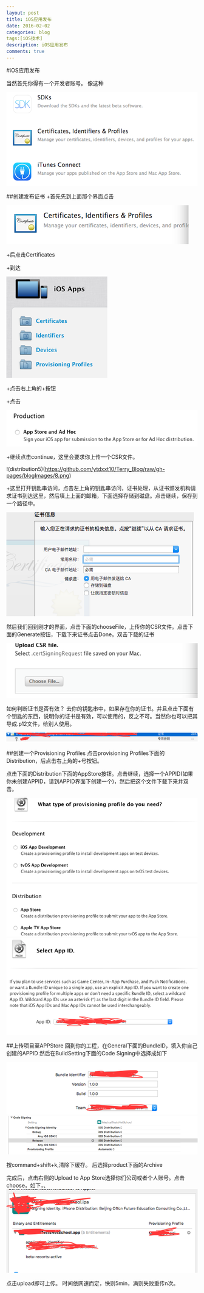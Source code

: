 ```yaml
---
layout: post
title: iOS应用发布
date: 2016-02-02
categories: blog
tags:[iOS技术]
description: iOS应用发布
comments: true
---
```


#iOS应用发布

当然首先你得有一个开发者账号。
像这种

![](https://github.com/ytdxxt10/Terry_Blog/raw/gh-pages/blogImages/three.jpg)


##创建发布证书
+首先先到上面那个界面点击

![distribution2](https://github.com/ytdxxt10/Terry_Blog/raw/gh-pages/blogImages/4.png)

+后点击Certificates

+到达

![distribution3](https://github.com/ytdxxt10/Terry_Blog/raw/gh-pages/blogImages/5.png)

+点击右上角的+按钮

+点击

![distribution4](https://github.com/ytdxxt10/Terry_Blog/raw/gh-pages/blogImages/7.png)

+继续点击continue，这里会要求你上传一个CSR文件。

!(distribution5)(https://github.com/ytdxxt10/Terry_Blog/raw/gh-pages/blogImages/8.png)

+这里打开钥匙串访问，点击左上角的钥匙串访问，证书处理，从证书颁发机构请求证书到达这里，然后填上上面的邮箱，下面选择存储到磁盘。点击继续，保存到一个路径中。

![distribution6](https://github.com/ytdxxt10/Terry_Blog/raw/gh-pages/blogImages/9.png)

然后我们回到刚才的界面，点击下面的chooseFile，上传你的CSR文件。点击下面的Generate按钮，下载下来证书点击Done。双击下载的证书

![distribution7](https://github.com/ytdxxt10/Terry_Blog/raw/gh-pages/blogImages/10.png)

如何判断证书是否有效？
去你的钥匙串中，如果存在你的证书。并且点击下面有个钥匙的东西，说明你的证书是有效，可以使用的，反之不可。当然你也可以把其导成.p12文件，给别人使用。

![distribution8](https://github.com/ytdxxt10/Terry_Blog/raw/gh-pages/blogImages/11.png)

##创建一个Provisioning Profiles
点击provisioning Profiles下面的Distribution，后点击右上角的+号按钮。

点击下面的Distribution下面的AppStore按钮。点击继续，选择一个APPID(如果你未创建APPID，请到APPID界面下创建一个)，然后把这个文件下载下来并双击。

![distribution9](https://github.com/ytdxxt10/Terry_Blog/raw/gh-pages/blogImages/12.png)
![distribution10](https://github.com/ytdxxt10/Terry_Blog/raw/gh-pages/blogImages/13.png)

##上传项目至APPStore
回到你的工程，在General下面的BundleID，填入你自己创建的APPID
然后在BuildSetting下面的Code Signing中选择成如下

![distribution11](https://github.com/ytdxxt10/Terry_Blog/raw/gh-pages/blogImages/14.png)
![distribution12](https://github.com/ytdxxt10/Terry_Blog/raw/gh-pages/blogImages/15.png)

按command+shift+k,清除下缓存。
后选择product下面的Archive

完成后，点击右侧的Upload to App Store选择你们公司或者个人账号。点击choose，如下，、
![distribution12](https://github.com/ytdxxt10/Terry_Blog/raw/gh-pages/blogImages/enterprise1.png)

点击upload即可上传。
时间依网速而定，快则5min，满则失败重传n次。
